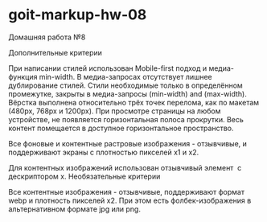 # goit-markup-hw-08

Домашняя работа №8

Дополнительные критерии

При написании стилей использован Mobile-first подход и медиа-функция min-width.
В медиа-запросах отсутствует лишнее дублирование стилей.
Стили необходимые только в определённом промежутке, закрыты в медиа-запросы (min-width) and (max-width).
Вёрстка выполнена относительно трёх точек перелома, как по макетам (480px, 768px и 1200px).
При просмотре страницы на любом устройстве, не появляется горизонтальная полоса прокрутки. Весь контент помещается в доступное горизонтальное пространство.

Все фоновые и контентные растровые изображения - отзывчивые, и поддерживают экраны с плотностью пикселей x1 и x2.

Для контентных изображений использован отзывчивый элемент <img> c дескриптором x.
Необязательные критерии

Все контентные изображения - отзывчивые, поддерживают формат webp и плотность пикселей x2. При этом есть фолбек-изображения в альтернативном формате jpg или png.
